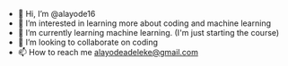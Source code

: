 - 👋 Hi, I’m @alayode16
- 👀 I’m interested in learning more about coding and machine learning
- 🌱 I’m currently learning machine learning. (I'm just starting the course)
- 💞️ I’m looking to collaborate on coding
- 📫 How to reach me alayodeadeleke@gmail.com
